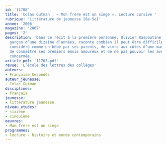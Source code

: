 ```yaml
---
id: '11708'
title: 'Colas Gutman : « Mon frère est un singe ». Lecture cursive '
rubrique: 'Littérature de jeunesse [6e-5e]'
annee: '2006'
magazine: '2007'
pages: '2'
description: 'Dans ce récit à la première personne, Olivier Raspoutine, un jeune
  garçon d’une dizaine d’années, raconte combien il peut être difficile d’être toujours
  considéré comme un bébé par ses parents, de vivre aux côtés d’une maman dépressive,
  de connaître ses premiers émois amoureux et de ne pas pouvoir les avouer à la personne
  concernée.'
article_pdf: '11708.pdf'
revue: 'L’école des lettres des collèges'
auteurs:
- Françoise Cespédès
auteur_jeunesse:
- Colas Gutman
disciplines:
- français
jeunesse:
- littérature jeunesse
niveau_etudes:
- sixième
- cinquième
oeuvres:
- Mon frère est un singe
programmes:
- lecture - histoire et monde contemporains
---
```

